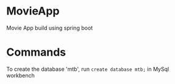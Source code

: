 # MovieApp
 Movie App build using spring boot

# Commands
To create the database 'mtb', run `create database mtb;` in MySql workbench
